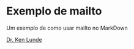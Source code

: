 # Exemplo de mailto

Um exemplo de como usar mailto no MarkDown


[Dr. Ken Lunde](mailto:dalton@furb.br?subject=[GitHub]%20Source%20Han%20Sans)  


